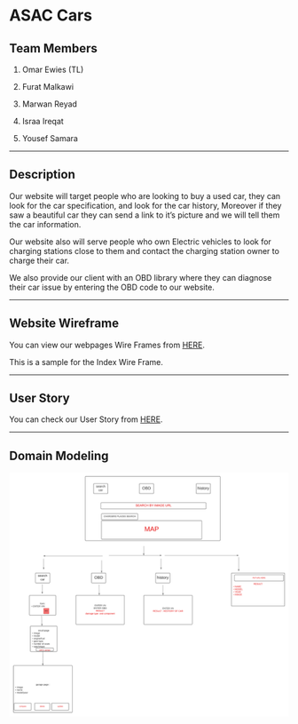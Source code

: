 # ASAC Cars

## Team Members

1. Omar Ewies (TL)

2. Furat Malkawi

3. Marwan Reyad

4. Israa Ireqat

5. Yousef Samara


---
## Description

Our website will target people who are looking to buy a used car, they can look for the car specification, and look for the car history, Moreover if they saw a beautiful car they can send a link to it’s picture and we will tell them the car information.

Our website also will serve people who own Electric vehicles to look for charging stations close to them and contact the charging station owner to charge their car.

We also provide our client with an OBD library where they can diagnose their car issue by entering the OBD code to our website.

---
## Website Wireframe

You can view our webpages Wire Frames from [HERE]().

This is a sample for the Index Wire Frame.


---

## User Story

You can check our User Story from [HERE](https://trello.com/b/AkZ7SPeS/user-story).

---

## Domain Modeling

![](markdown/image/domain.png)


